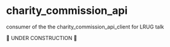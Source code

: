 # charity_commission_api
consumer of the the charity_commission_api_client for LRUG talk

:construction: UNDER CONSTRUCTION :construction:
